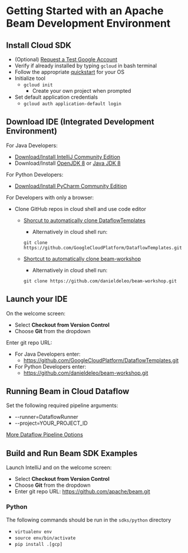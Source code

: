 # Getting Started with an Apache Beam Development Environment

## Install Cloud SDK
* (Optional) [Request a Test Google Account](https://goo.gl/forms/di6SDpBFtvqnroSC3)
* Verify if already installed by typing `gcloud` in bash terminal 
* Follow the appropriate [quickstart](https://cloud.google.com/sdk/docs/quickstarts) for your OS
* Initialize tool
  * `gcloud init`
    * Create your own project when prompted
* Set default application credentials
  * `gcloud auth application-default login`

## Download IDE (Integrated Development Environment)

For Java Developers:
* [Download/Install IntelliJ Community Edition](https://www.jetbrains.com/idea/download)
* Download/Install [OpenJDK 8](http://jdk.java.net/8/) or [Java JDK 8](https://www.oracle.com/technetwork/java/javase/downloads/jdk8-downloads-2133151.html)



For Python Developers:
* [Download/Install PyCharm Community Edition](https://www.jetbrains.com/pycharm/download)

For Developers with only a browser:
* Clone GitHub repos in cloud shell and use code editor
  * [Shorcut to automatically clone DataflowTemplates](https://console.cloud.google.com/cloudshell/open?git_repo=https%3A%2F%2Fgithub.com%2FGoogleCloudPlatform%2FDataflowTemplates&page=shell)
    * Alternatively in cloud shell run:
    
    `git clone https://github.com/GoogleCloudPlatform/DataflowTemplates.git`
  * [Shortcut to automatically clone beam-workshop](https://console.cloud.google.com/cloudshell/open?git_repo=https%3A%2F%2Fgithub.com%2Fdanieldeleo%2Fbeam-workshop)
    * Alternatively in cloud shell run:
    
    `git clone https://github.com/danieldeleo/beam-workshop.git`

## Launch your IDE

On the welcome screen:
* Select **Checkout from Version Control**
* Choose **Git** from the dropdown

Enter git repo URL:
* For Java Developers enter:
  * https://github.com/GoogleCloudPlatform/DataflowTemplates.git
* For Python Developers enter:
  * https://github.com/danieldeleo/beam-workshop.git
  
  
## Running Beam in Cloud Dataflow

Set the following required pipeline arguments:
* --runner=DataflowRunner
* --project=YOUR_PROJECT_ID

[More Dataflow Pipeline Options](https://cloud.google.com/dataflow/pipelines/specifying-exec-params#setting-other-cloud-pipeline-options)

## Build and Run Beam SDK Examples

Launch IntelliJ and on the welcome screen:
* Select **Checkout from Version Control**
* Choose **Git** from the dropdown
* Enter git repo URL:
https://github.com/apache/beam.git

### Python

The following commands should be run in the `sdks/python` directory
* `virtualenv env`
* `source env/bin/activate`
* `pip install .[gcp]`

